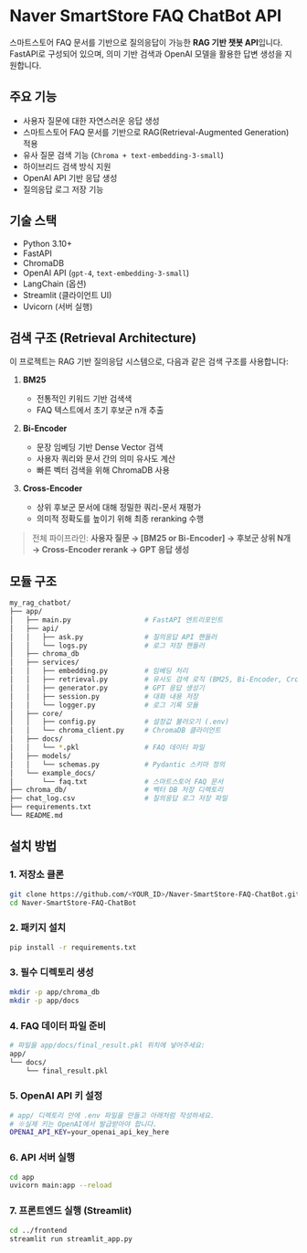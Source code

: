 # Naver SmartStore FAQ ChatBot API

스마트스토어 FAQ 문서를 기반으로 질의응답이 가능한 **RAG 기반 챗봇 API**입니다.  
FastAPI로 구성되어 있으며, 의미 기반 검색과 OpenAI 모델을 활용한 답변 생성을 지원합니다.


## 주요 기능

- 사용자 질문에 대한 자연스러운 응답 생성
- 스마트스토어 FAQ 문서를 기반으로 RAG(Retrieval-Augmented Generation) 적용
- 유사 질문 검색 기능 (`Chroma + text-embedding-3-small`)
- 하이브리드 검색 방식 지원
- OpenAI API 기반 응답 생성
- 질의응답 로그 저장 기능


## 기술 스택

- Python 3.10+
- FastAPI
- ChromaDB
- OpenAI API (`gpt-4`, `text-embedding-3-small`)
- LangChain (옵션)
- Streamlit (클라이언트 UI)
- Uvicorn (서버 실행)


## 검색 구조 (Retrieval Architecture)

이 프로젝트는 RAG 기반 질의응답 시스템으로, 다음과 같은 검색 구조를 사용합니다:

1. **BM25**  
   - 전통적인 키워드 기반 검색색
   - FAQ 텍스트에서 초기 후보군 n개 추출

2. **Bi-Encoder**   
   - 문장 임베딩 기반 Dense Vector 검색
   - 사용자 쿼리와 문서 간의 의미 유사도 계산
   - 빠른 벡터 검색을 위해 ChromaDB 사용

3. **Cross-Encoder**  
   - 상위 후보군 문서에 대해 정밀한 쿼리-문서 재평가
   - 의미적 정확도를 높이기 위해 최종 reranking 수행

> 전체 파이프라인:
> **사용자 질문 → [BM25 or Bi-Encoder] → 후보군 상위 N개 → Cross-Encoder rerank → GPT 응답 생성**

## 모듈 구조
```bash
my_rag_chatbot/
├── app/
│   ├── main.py                  # FastAPI 엔트리포인트
│   ├── api/
│   │   ├── ask.py               # 질의응답 API 핸들러
│   │   └── logs.py              # 로그 저장 핸들러
│   ├── chroma_db                
│   ├── services/
│   │   ├── embedding.py         # 임베딩 처리
│   │   ├── retrieval.py         # 유사도 검색 로직 (BM25, Bi-Encoder, Cross-Encoder)
│   │   ├── generator.py         # GPT 응답 생성기
│   │   ├── session.py           # 대화 내용 저장
│   │   └── logger.py            # 로그 기록 모듈
│   ├── core/
│   │   ├── config.py            # 설정값 불러오기 (.env)
│   │   └── chroma_client.py     # ChromaDB 클라이언트
│   ├── docs/
│   │   └── *.pkl                # FAQ 데이터 파일
│   ├── models/
│   │   └── schemas.py           # Pydantic 스키마 정의
│   └── example_docs/
│       └── faq.txt              # 스마트스토어 FAQ 문서
├── chroma_db/                   # 벡터 DB 저장 디렉토리
├── chat_log.csv                 # 질의응답 로그 저장 파일
├── requirements.txt
└── README.md
```

## 설치 방법
### 1. 저장소 클론
```bash
git clone https://github.com/<YOUR_ID>/Naver-SmartStore-FAQ-ChatBot.git
cd Naver-SmartStore-FAQ-ChatBot
```

### 2. 패키지 설치
```bash
pip install -r requirements.txt
```

### 3. 필수 디렉토리 생성
```bash
mkdir -p app/chroma_db
mkdir -p app/docs
```

### 4. FAQ 데이터 파일 준비
```bash
# 파일을 app/docs/final_result.pkl 위치에 넣어주세요:
app/
└── docs/
    └── final_result.pkl
```

### 5. OpenAI API 키 설정
```bash
# app/ 디렉토리 안에 .env 파일을 만들고 아래처럼 작성하세요. 
# ※실제 키는 OpenAI에서 발급받아야 합니다.
OPENAI_API_KEY=your_openai_api_key_here
```

### 6. API 서버 실행
```bash
cd app
uvicorn main:app --reload
```

### 7. 프론트엔드 실행 (Streamlit)
```bash
cd ../frontend
streamlit run streamlit_app.py
```